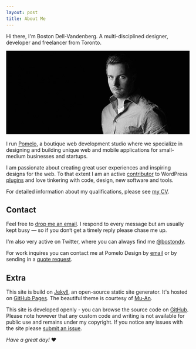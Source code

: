 ```yaml
---
layout: post
title: About Me
---
```


<span class="dropcap">H</span><span class="run-in">i there, I'm Boston Dell-Vandenberg.</span> A multi-disciplined designer, developer and freelancer from Toronto.

![Photo of Boston Dell-Vandenberg](/images/boston.jpg)

I run [Pomelo](http://pomelodesign.com), a boutique web development studio where we specialize in designing and building unique web and mobile applications for small-medium businesses and startups.

I am passionate about creating great user experiences and inspiring designs for the web. To that extent I am an active [contributor](http://wordpress.org/plugins/enhanced-text-widget/) to WordPress [plugins](http://wordpress.org/plugins/ultimate-posts-widget/) and love tinkering with code, design, new software and tools.

For detailed information about my qualifications, please see [my CV](/cv/).

## Contact

Feel free to [drop me an email](mailto:hello@bostondv.com). I respond to every message but am usually kept busy &mdash; so if you don&lsquo;t get a timely reply please chase me up.

I'm also very active on Twitter, where you can always find me [@bostondv](http://twitter.com/bostondv).

For work inquires you can contact me at Pomelo Design by [email](mailto:info@pomelodesign.com) or by sending in a [quote request](http://pomelodesign.com/#contact).

## Extra

This site is build on [Jekyll](http://jekyllrb.com/), an open-source static site generator. It's hosted on [GitHub Pages](http://pages.github.com/). The beautiful theme is courtesy of [Mu-An](https://github.com/muan/scribble).

This site is developed openly - you can browse the source code on [GitHub](https://github.com/bostondv/bostondv.github.io). Please note however that any custom code and writing is not available for public use and remains under my copyright. If you notice any issues with the site please [submit an issue](https://github.com/bostondv/bostondv.github.io/issues).

*Have a great day!* ♥


